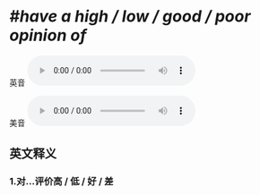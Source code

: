 # ***\#have a high / low / good / poor opinion of*** 
英音
<audio src="./media/have a high opinion of1_AAC.aac" controls="controls"></audio>

美音
<audio src="./media/have a high opinion of2_AAC.aac" controls="controls"></audio>



  

英文释义
---
### 1.**对…评价高 / 低 / 好 / 差**  


